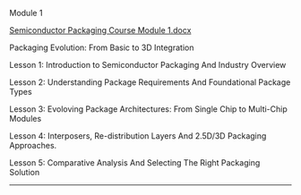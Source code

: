 Module 1

[Semiconductor Packaging Course Module 1.docx](https://github.com/user-attachments/files/20026357/Semiconductor.Packaging.Course.Module.1.docx)

Packaging Evolution: From Basic to 3D Integration

Lesson 1: 
Introduction to Semiconductor Packaging And Industry Overview

Lesson 2: 
Understanding Package Requirements And Foundational Package Types

Lesson 3: 
Evoloving Package Architectures: From Single Chip to Multi-Chip Modules

Lesson 4:
Interposers, Re-distribution Layers And 2.5D/3D Packaging Approaches.

Lesson 5:
Comparative Analysis And Selecting The Right Packaging Solution

---
